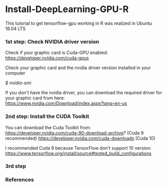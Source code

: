 # Install-DeepLearning-GPU-R

This tutorial to get tensorflow-gpu working in R was realized in Ubuntu 18.04 LTS

### 1st step: Check NVIDIA driver version

Check if your graphic card is Cuda-GPU enabled: https://developer.nvidia.com/cuda-gpus

Check your graphic card and the nvidia driver version installed in your computer

_$ nvidia-smi_

If you don't have the nvidia driver, you can download the required driver for your graphic card from here: https://www.nvidia.com/Download/index.aspx?lang=en-us

### 2nd step: Install the CUDA Toolkit

You can download the Cuda Toolkit from:
https://developer.nvidia.com/cuda-90-download-archive? (Cuda 9 recommended)
https://developer.nvidia.com/cuda-downloads (Cuda 10)

I recommended Cuda 9 because TensorFlow don't support 10 version: https://www.tensorflow.org/install/source#tested_build_configurations

### 3rd step

### References
